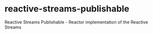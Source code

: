 # reactive-streams-publishable
Reactive Streams Publishable - Reactor implementation of the Reactive Streams

